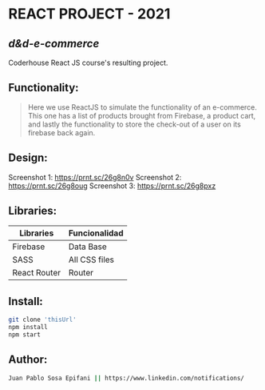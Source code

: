 # REACT PROJECT - 2021
## _d&d-e-commerce_

Coderhouse React JS course's resulting project.

## Functionality:

> Here we use ReactJS to simulate the functionality of an e-commerce.
> This one has a list of products brought from Firebase,
> a product cart, and lastly the functionality to
> store the check-out of a user on its firebase back again.

## Design: 

Screenshot 1: https://prnt.sc/26g8n0v
Screenshot 2: https://prnt.sc/26g8oug
Screenshot 3: https://prnt.sc/26g8pxz

## Libraries: 

| Libraries | Funcionalidad |
| ------ | ------ |
| Firebase | Data Base |
| SASS | All CSS files |
| React Router | Router |

## Install: 

```sh
git clone 'thisUrl'
npm install
npm start
```

## Author: 
```sh
Juan Pablo Sosa Epifani || https://www.linkedin.com/notifications/
```
